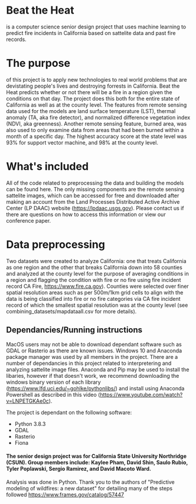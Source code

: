 # Beat the Heat
is a computer science senior design project that uses machine learning to predict fire incidents in California based on sattelite data and past fire records. 

# The purpose
of this project is to apply new technologies to real world problems that are devistating people's lives and destroying forrests in California. Beat the Heat predicts whether or not there will be a fire in a region given the conditions on that day. The project does this both for the entire state of California as well as at the county level. The features from remote sensing data used for the models are land surface temperature (LST), thermal anomaly (TA, aka fire detector), and normalized difference vegetation index (NDVI, aka greenness). Another remote sensing feature, burned area, was also used to only examine data from areas that had been burned within a month of a specific day. The highest accuracy score at the state level was 93% for support vector machine, and 98% at the county level.

# What's included
All of the code related to preprocessing the data and building the models can be found here. The only missing components are the remote sensing sattelite images, which can be accessed for free and downloaded after making an account from the Land Processes Distributed Active Archive Center (LP DAAC) website (https://lpdaac.usgs.gov). Please contact us if there are questions on how to access this information or view our conference paper.

# Data preprocessing
Two datasets were created to analyze California: one that treats California as one region and the other that breaks California down into 58 counties and analyzed at the county level for the purpose of averaging conditions in a region and flagging the condition with fire or no fire using fire incident record CA Fire, https://www.fire.ca.gov). Counties were selected over finer spatial resolution areas such as per 500m/1km grid cells to align with the data is being classified into fire or no fire categories via CA fire incident record of which the smallest spatial resolution was at the county level (see combining_datasets/mapdataall.csv for more details).

## Dependancies/Running instructions
MacOS users may not be able to download dependant software such as GDAL or Rasterio as there are known issues. Windows 10 and Anaconda package manager was used by all members in the project. There are a number of dependancies in this project related to interpretering and analyzing sattelite image files. Anaconda and Pip may be used to install the libaries, however if that doesn't  work, we recommend downloading the windows binary version of each library (https://www.lfd.uci.edu/~gohlke/pythonlibs/) and install using Anaconda Powershell as described in this video (https://www.youtube.com/watch?v=LNPETGKAe0c).

 The project is dependant on the following software: 
* Python 3.8.3
* GDAL
* Rasterio
* Fiona



#### The senior design project was for California State University Northridge (CSUN). Group members include: Kaylee Pham, David Shin, Saulo Rubio, Tyler Poplawski, Sergio Ramirez, and David Macoto Ward.

Analysis was done in Python. Thank you to the authors of "Predictive modeling of wildfires: a new dataset" for detailing many of the steps followed  https://www.frames.gov/catalog/57447
